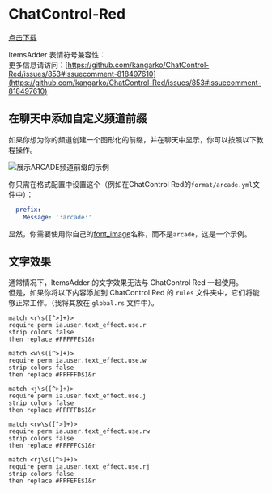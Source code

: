 # ChatControl-Red

[点击下载](https://www.mc-market.org/resources/18217/)

ItemsAdder 表情符号兼容性：  
更多信息请访问：[https://github.com/kangarko/ChatControl-Red/issues/853#issuecomment-818497610](https://github.com/kangarko/ChatControl-Red/issues/853#issuecomment-818497610)

## 在聊天中添加自定义频道前缀

如果你想为你的频道创建一个图形化的前缀，并在聊天中显示，你可以按照以下教程操作。

![展示ARCADE频道前缀的示例](../../.gitbook/assets/image\(94\).png)

你只需在格式配置中设置这个（例如在ChatControl Red的`format/arcade.yml`文件中）：

```yaml
  prefix:
    Message: ':arcade:'
```

显然，你需要使用你自己的[font_image](../../plugin-usage/adding-content/font-images/)名称，而不是`arcade`，这是一个示例。

## 文字效果

通常情况下，ItemsAdder 的文字效果无法与 ChatControl Red 一起使用。  
但是，如果你将以下内容添加到 ChatControl Red 的 `rules` 文件夹中，它们将能够正常工作。（我将其放在 `global.rs` 文件中）。

```
match <r\s([^>]+)>
require perm ia.user.text_effect.use.r
strip colors false
then replace #FFFFFE$1&r
    
match <w\s([^>]+)>
require perm ia.user.text_effect.use.w
strip colors false
then replace #FFFFFD$1&r
    
match <j\s([^>]+)>
require perm ia.user.text_effect.use.j
strip colors false
then replace #FFFFFB$1&r
    
match <rw\s([^>]+)>
require perm ia.user.text_effect.use.rw
strip colors false
then replace #FFFFFC$1&r
    
match <rj\s([^>]+)>
require perm ia.user.text_effect.use.rj
strip colors false
then replace #FFFEFE$1&r
```
